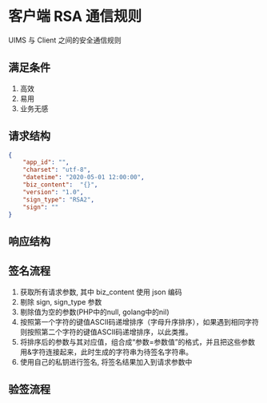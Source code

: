 # 客户端 RSA 通信规则

UIMS 与 Client 之间的安全通信规则

## 满足条件

1. 高效
2. 易用
3. 业务无感

## 请求结构

```json
{
    "app_id": "",
    "charset": "utf-8",
    "datetime": "2020-05-01 12:00:00",
    "biz_content":  "{}",
    "version": "1.0",
    "sign_type": "RSA2",
    "sign": ""
}
```

## 响应结构

## 签名流程

1. 获取所有请求参数, 其中 biz_content 使用 json 编码
2. 剔除 sign, sign_type 参数
3. 剔除值为空的参数(PHP中的null, golang中的nil)
4. 按照第一个字符的键值ASCII码递增排序（字母升序排序），如果遇到相同字符则按照第二个字符的键值ASCII码递增排序，以此类推。
5. 将排序后的参数与其对应值，组合成“参数=参数值”的格式，并且把这些参数用&字符连接起来，此时生成的字符串为待签名字符串。
6. 使用自己的私钥进行签名, 将签名结果加入到请求参数中

## 验签流程